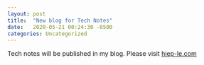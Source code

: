 ```yaml
---
layout: post
title:  "New blog for Tech Notes"
date:   2020-05-21 00:24:30 -0500
categories: Uncategorized
---
```


Tech notes will be published in my blog. Please visit [hiep-le.com](https://hiep-le.com/category/tech/)
